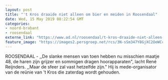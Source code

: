 ```yaml
---
layout: post
title: "'t Kros draaide niet alleen om bier en meiden in Roosendaal"
date: Wed, 15 May 2019 08:22:54 GMT
categories: 
- noord-brabant 
- roosendaal 
externe_link: "https://www.ad.nl/roosendaal/t-kros-draaide-niet-alleen-om-bier-en-meiden-in-roosendaal~aab4b2c3/"
feature_image: "https://images2.persgroep.net/rcs/3N-sSm347Y8GjXC2OeWCcwLa16E/diocontent/147618322/_fitwidth/400/?appId=21791a8992982cd8da851550a453bd7f&quality=0.7"
---
```


ROOSENDAAL - ,,De slanke mensen van toen hebben nu misschien maatje 48, de haren zijn grijzer en sommigen dragen hoorapparaten", lacht René Reijnders. ,,Maar de sfeer zal vast hetzelfde zijn." Hij is mede-organisator van de reünie van 't Kros die zaterdag wordt gehouden.
